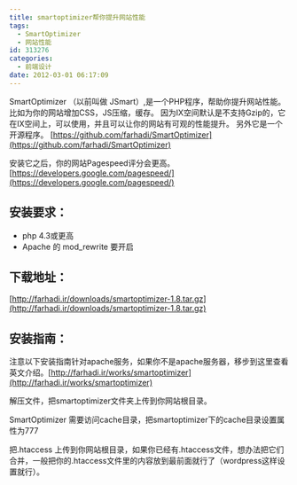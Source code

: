 ```yaml
---
title: smartoptimizer帮你提升网站性能
tags:
  - SmartOptimizer
  - 网站性能
id: 313276
categories:
  - 前端设计
date: 2012-03-01 06:17:09
---
```


SmartOptimizer （以前叫做 JSmart）,是一个PHP程序，帮助你提升网站性能。比如为你的网站增加CSS，JS压缩，缓存。 因为IX空间默认是不支持Gzip的，它在IX空间上，可以使用，并且可以让你的网站有可观的性能提升。 另外它是一个开源程序。 [https://github.com/farhadi/SmartOptimizer](https://github.com/farhadi/SmartOptimizer)

安装它之后，你的网站Pagespeed评分会更高。[https://developers.google.com/pagespeed/](https://developers.google.com/pagespeed/)

## 安装要求：

*   php 4.3或更高
*   Apache 的 mod_rewrite 要开启

## 下载地址：

[http://farhadi.ir/downloads/smartoptimizer-1.8.tar.gz](http://farhadi.ir/downloads/smartoptimizer-1.8.tar.gz)

## 安装指南：

注意以下安装指南针对apache服务，如果你不是apache服务器，移步到这里查看英文介绍。[http://farhadi.ir/works/smartoptimizer](http://farhadi.ir/works/smartoptimizer)

解压文件，把smartoptimizer文件夹上传到你网站根目录。

SmartOptimizer 需要访问cache目录，把smartoptimizer下的cache目录设置属性为777

把.htaccess 上传到你网站根目录，如果你已经有.htaccess文件，想办法把它们合并，一般把你的.htaccess文件里的内容放到最前面就行了（wordpress这样设置就行）。